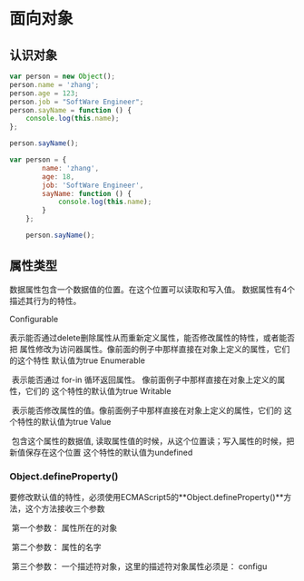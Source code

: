 # 面向对象

## 认识对象

```js
var person = new Object();
person.name = 'zhang';
person.age = 123;
person.job = "SoftWare Engineer";
person.sayName = function () {
    console.log(this.name);
};

person.sayName();
```

```js
var person = {
        name: 'zhang',
        age: 18,
        job: 'SoftWare Engineer',
        sayName: function () {
            console.log(this.name);
        }
    };

    person.sayName();
```

## 属性类型

数据属性包含一个数据值的位置。在这个位置可以读取和写入值。 数据属性有4个描述其行为的特性。

Configurable

​    表示能否通过delete删除属性从而重新定义属性，能否修改属性的特性，或者能否把
        属性修改为访问器属性。像前面的例子中那样直接在对象上定义的属性，它们的这个特性
        默认值为true
Enumerable

​    表示能否通过 for-in 循环返回属性。 像前面例子中那样直接在对象上定义的属性，它们的
        这个特性的默认值为true
Writable

​    表示能否修改属性的值。像前面例子中那样直接在对象上定义的属性，它们的
        这个特性的默认值为true
Value 

​     包含这个属性的数据值, 读取属性值的时候，从这个位置读；写入属性的时候，把新值保存在这个位置
         这个特性的默认值为undefined

### Object.defineProperty()

要修改默认值的特性，必须使用ECMAScript5的**Object.defineProperty()**方法，这个方法接收三个参数

​    第一个参数：  属性所在的对象

​    第二个参数： 属性的名字

​    第三个参数： 一个描述符对象，这里的描述符对象属性必须是： configu
